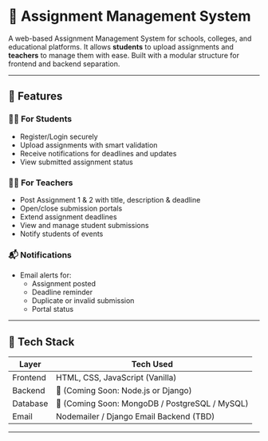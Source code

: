 # 📘 Assignment Management System

A web-based Assignment Management System for schools, colleges, and educational platforms. It allows **students** to upload assignments and **teachers** to manage them with ease. Built with a modular structure for frontend and backend separation.

---

## 🚀 Features

### 👨‍🎓 For Students
- Register/Login securely
- Upload assignments with smart validation
- Receive notifications for deadlines and updates
- View submitted assignment status

### 👩‍🏫 For Teachers
- Post Assignment 1 & 2 with title, description & deadline
- Open/close submission portals
- Extend assignment deadlines
- View and manage student submissions
- Notify students of events

### 📬 Notifications
- Email alerts for:
  - Assignment posted
  - Deadline reminder
  - Duplicate or invalid submission
  - Portal status

---

## 🧱 Tech Stack

| Layer     | Tech Used                        |
|-----------|----------------------------------|
| Frontend  | HTML, CSS, JavaScript (Vanilla) |
| Backend   | 🚧 (Coming Soon: Node.js or Django) |
| Database  | 🚧 (Coming Soon: MongoDB / PostgreSQL / MySQL) |
| Email     | Nodemailer / Django Email Backend (TBD) |

---


